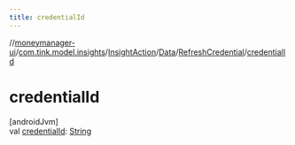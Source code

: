 ```yaml
---
title: credentialId
---
```

//[moneymanager-ui](../../../../../index.html)/[com.tink.model.insights](../../../index.html)/[InsightAction](../../index.html)/[Data](../index.html)/[RefreshCredential](index.html)/[credentialId](credential-id.html)



# credentialId



[androidJvm]\
val [credentialId](credential-id.html): [String](https://kotlinlang.org/api/latest/jvm/stdlib/kotlin/-string/index.html)




